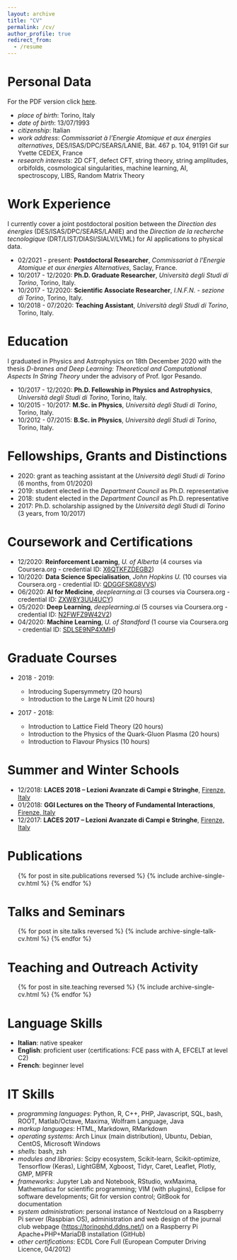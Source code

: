 ```yaml
---
layout: archive
title: "CV"
permalink: /cv/
author_profile: true
redirect_from:
  - /resume
---
```


# Personal Data

For the PDF version click [here](/assets/cv.pdf).

- *place of birth*: Torino, Italy
- *date of birth*: 13/07/1993
- *citizenship*: Italian
- *work address*: *Commissariat à l’Energie Atomique et aux énergies alternatives*, DES/ISAS/DPC/SEARS/LANIE, Bât. 467 p. 104, 91191 Gif sur Yvette CEDEX, France
- *research interests*: 2D CFT, defect CFT, string theory, string amplitudes, orbifolds, cosmological singularities, machine learning, AI, spectroscopy, LIBS, Random Matrix Theory

# Work Experience

I currently cover a joint postdoctoral position between the *Direction des énergies* (DES/ISAS/DPC/SEARS/LANIE) and the *Direction de la recherche tecnologique* (DRT/LIST/DIASI/SIALV/LVML) for AI applications to physical data.

- 02/2021 - present: **Postdoctoral Researcher**, *Commissariat &agrave; l'Energie Atomique et aux énergies Alternatives*, Saclay, France.
- 10/2017 - 12/2020: **Ph.D. Graduate Researcher**, *Universit&agrave; degli Studi di Torino*, Torino, Italy.
- 10/2017 - 12/2020: **Scientific Associate Researcher**, *I.N.F.N. - sezione di Torino*, Torino, Italy.
- 10/2018 - 07/2020: **Teaching Assistant**, *Universit&agrave; degli Studi di Torino*, Torino, Italy.

# Education

I graduated in Physics and Astrophysics on 18th December 2020 with the thesis *D-branes and Deep Learning: Theoretical and Computational Aspects In String
Theory* under the advisory of Prof. Igor Pesando.

- 10/2017 - 12/2020: **Ph.D. Fellowship in Physics and Astrophysics**, *Universit&agrave; degli Studi di Torino*, Torino, Italy.
- 10/2015 - 10/2017: **M.Sc. in Physics**, *Universit&agrave; degli Studi di Torino*, Torino, Italy.
- 10/2012 - 07/2015: **B.Sc. in Physics**, *Universit&agrave; degli Studi di Torino*, Torino, Italy.

# Fellowships, Grants and Distinctions

- 2020: grant as teaching assistant at the *Universit&agrave; degli Studi di Torino* (6 months, from 01/2020)
- 2019: student elected in the *Department Council* as Ph.D. representative
- 2018: student elected in the *Department Council* as Ph.D. representative
- 2017: Ph.D. scholarship assigned by the *Universit&agrave; degli Studi di Torino* (3 years, from 10/2017)

# Coursework and Certifications

- 12/2020: **Reinforcement Learning**, *U. of Alberta* (4 courses via Coursera.org - credential ID: [X6QTKFZDEGB2](https://www.coursera.org/account/accomplishments/specialization/certificate/X6QTKFZDEGB2))
- 10/2020: **Data Science Specialisation**, *John Hopkins U.* (10 courses via Coursera.org - credential ID: [QDGGFSKG8VVS](https://www.coursera.org/account/accomplishments/specialization/certificate/QDGGFSKG8VVS))
- 06/2020: **AI for Medicine**, *deeplearning.ai* (3 courses via Coursera.org - credential ID: [ZXW8Y3UU4UCY](https://www.coursera.org/account/accomplishments/specialization/certificate/ZXW8Y3UU4UCY))
- 05/2020: **Deep Learning**, *deeplearning.ai* (5 courses via Coursera.org - credential ID: [N2FWFZ9W42V2](https://www.coursera.org/account/accomplishments/specialization/certificate/N2FWFZ9W42V2))
- 04/2020: **Machine Learning**, *U. of Standford* (1 course via Coursera.org - credential ID: [SDLSE9NP4XMH](https://www.coursera.org/account/accomplishments/certificate/SDLSE9NP4XMH))

# Graduate Courses

- 2018 - 2019:

    - Introducing Supersymmetry (20 hours)
    - Introduction to the Large N Limit (20 hours)

- 2017 - 2018:

    - Introduction to Lattice Field Theory (20 hours)
    - Introduction to the Physics of the Quark-Gluon Plasma (20 hours)
    - Introduction to Flavour Physics (10 hours)

# Summer and Winter Schools

- 12/2018: **LACES 2018 – Lezioni Avanzate di Campi e Stringhe**, [Firenze, Italy](http://laces.web.cern.ch/laces/LACES18/index18.html)
- 01/2018: **GGI Lectures on the Theory of Fundamental Interactions**, [Firenze, Italy](http://webtheory.sns.it/ggilectures2018/)
- 12/2017: **LACES 2017 – Lezioni Avanzate di Campi e Stringhe**, [Firenze, Italy](http://laces.web.cern.ch/laces/LACES17/index17.html)

# Publications

  <ul>{% for post in site.publications reversed %}
    {% include archive-single-cv.html %}
  {% endfor %}</ul>
  
# Talks and Seminars
  <ul>{% for post in site.talks reversed %}
    {% include archive-single-talk-cv.html %}
  {% endfor %}</ul>
  
# Teaching and Outreach Activity
  <ul>{% for post in site.teaching reversed %}
    {% include archive-single-cv.html %}
  {% endfor %}</ul>

# Language Skills

- **Italian**: native speaker
- **English**: proficient user (certifications: FCE pass with A, EFCELT at level C2)
- **French**: beginner level

# IT Skills

- *programming languages*: Python, R, C++, PHP, Javascript, SQL, bash, ROOT, Matlab/Octave, Maxima, Wolfram Language, Java
- *markup languages*: HTML, Markdown, RMarkdown
- *operating systems*: Arch Linux (main distribution), Ubuntu, Debian, CentOS, Microsoft Windows
- *shell*s: bash, zsh
- *modules and libraries*: Scipy ecosystem, Scikit-learn, Scikit-optimize, Tensorflow (Keras), LightGBM, Xgboost, Tidyr, Caret, Leaflet, Plotly, GMP, MPFR
- *frameworks*: Jupyter Lab and Notebook, RStudio, wxMaxima, Mathematica for scientific programming; VIM (with plugins), Eclipse for software developments; Git for version control; GitBook for documentation
- *system administration*: personal instance of Nextcloud on a Raspberry Pi server (Raspbian OS), administration and web design of the journal club webpage (https://torinophd.ddns.net/) on a Raspberry Pi Apache+PHP+MariaDB installation (GitHub)
- *other certifications*: ECDL Core Full (European Computer Driving Licence, 04/2012)
